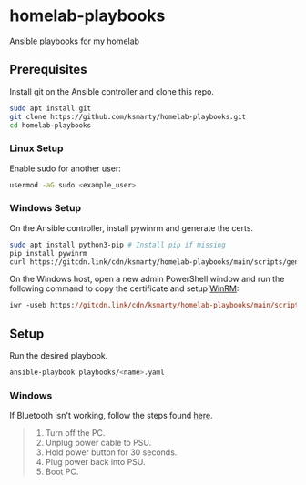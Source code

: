 # homelab-playbooks
Ansible playbooks for my homelab

## Prerequisites

Install git on the Ansible controller and clone this repo.

```sh
sudo apt install git
git clone https://github.com/ksmarty/homelab-playbooks.git
cd homelab-playbooks
```

### Linux Setup

Enable sudo for another user:

```sh
usermod -aG sudo <example_user>
```


### Windows Setup

On the Ansible controller, install pywinrm and generate the certs.
```sh
sudo apt install python3-pip # Install pip if missing
pip install pywinrm
curl https://gitcdn.link/cdn/ksmarty/homelab-playbooks/main/scripts/generate_winrm.sh | bash
```

On the Windows host, open a new admin PowerShell window and run the following command to copy the certificate and setup [WinRM](https://docs.microsoft.com/en-us/windows/win32/winrm/portal):
```ps
iwr -useb https://gitcdn.link/cdn/ksmarty/homelab-playbooks/main/scripts/setup_certs.ps1|iex
```

## Setup

Run the desired playbook.

```sh
ansible-playbook playbooks/<name>.yaml
```

### Windows

If Bluetooth isn't working, follow the steps found [here](https://www.reddit.com/r/ASUS/comments/he7ci7/comment/g1przej/?utm_source=share&utm_medium=web2x&context=3).

> 1. Turn off the PC.
> 2. Unplug power cable to PSU.
> 3. Hold power button for 30 seconds.
> 4. Plug power back into PSU.
> 5. Boot PC.

